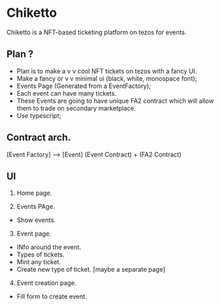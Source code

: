 # Chiketto

Chiketto is a NFT-based ticketing platform on tezos for events.

## Plan ?

- Plan is to make a v v cool NFT tickets on tezos with a fancy UI.
- Make a fancy or v v minimal ui (black, white, monospace font);
- Events Page (Generated from a EventFactory);
- Each event can have many tickets.
- These Events are going to have unique FA2 contract which will allow them to trade on secondary marketplace.
- Use typescript;

## Contract arch.

[Event Factory] --> [Event] (Event Contract) + (FA2 Contract)

## UI

1. Home page.

2. Events PAge.

- Show events.

3. Event page.

- INfo around the event.
- Types of tickets.
- Mint any ticket.
- Create new type of ticket. [maybe a separate page]

4. Event creation page.

- Fill form to create event.
